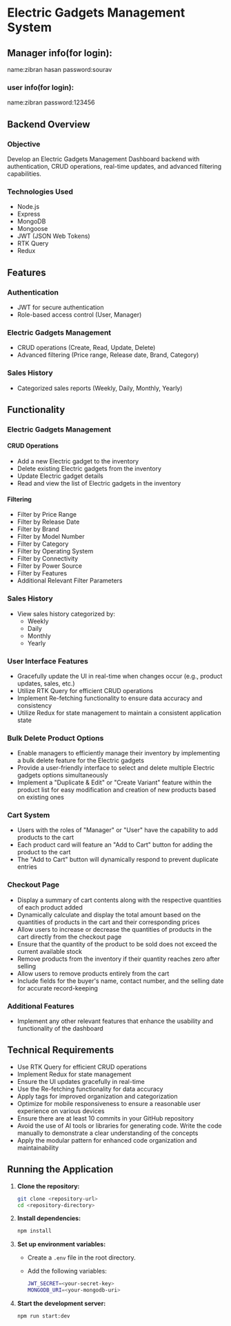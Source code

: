 # Electric Gadgets Management System
## Manager info(for login):
name:zibran hasan
password:sourav

### user info(for login):
name:zibran
password:123456


## Backend Overview

### Objective

Develop an Electric Gadgets Management Dashboard backend with authentication, CRUD operations, real-time updates, and advanced filtering capabilities.

### Technologies Used

- Node.js
- Express
- MongoDB
- Mongoose
- JWT (JSON Web Tokens)
- RTK Query
- Redux

## Features

### Authentication

- JWT for secure authentication
- Role-based access control (User, Manager)

### Electric Gadgets Management

- CRUD operations (Create, Read, Update, Delete)
- Advanced filtering (Price range, Release date, Brand, Category)

### Sales History

- Categorized sales reports (Weekly, Daily, Monthly, Yearly)

## Functionality

### Electric Gadgets Management

#### CRUD Operations

- Add a new Electric gadget to the inventory
- Delete existing Electric gadgets from the inventory
- Update Electric gadget details
- Read and view the list of Electric gadgets in the inventory

#### Filtering

- Filter by Price Range
- Filter by Release Date
- Filter by Brand
- Filter by Model Number
- Filter by Category
- Filter by Operating System
- Filter by Connectivity
- Filter by Power Source
- Filter by Features
- Additional Relevant Filter Parameters

### Sales History

- View sales history categorized by:
  - Weekly
  - Daily
  - Monthly
  - Yearly

### User Interface Features

- Gracefully update the UI in real-time when changes occur (e.g., product updates, sales, etc.)
- Utilize RTK Query for efficient CRUD operations
- Implement Re-fetching functionality to ensure data accuracy and consistency
- Utilize Redux for state management to maintain a consistent application state

### Bulk Delete Product Options

- Enable managers to efficiently manage their inventory by implementing a bulk delete feature for the Electric gadgets
- Provide a user-friendly interface to select and delete multiple Electric gadgets options simultaneously
- Implement a "Duplicate & Edit" or "Create Variant" feature within the product list for easy modification and creation of new products based on existing ones

### Cart System

- Users with the roles of "Manager" or "User" have the capability to add products to the cart
- Each product card will feature an "Add to Cart" button for adding the product to the cart
- The "Add to Cart" button will dynamically respond to prevent duplicate entries

### Checkout Page

- Display a summary of cart contents along with the respective quantities of each product added
- Dynamically calculate and display the total amount based on the quantities of products in the cart and their corresponding prices
- Allow users to increase or decrease the quantities of products in the cart directly from the checkout page
- Ensure that the quantity of the product to be sold does not exceed the current available stock
- Remove products from the inventory if their quantity reaches zero after selling
- Allow users to remove products entirely from the cart
- Include fields for the buyer's name, contact number, and the selling date for accurate record-keeping

### Additional Features

- Implement any other relevant features that enhance the usability and functionality of the dashboard

## Technical Requirements

- Use RTK Query for efficient CRUD operations
- Implement Redux for state management
- Ensure the UI updates gracefully in real-time
- Use the Re-fetching functionality for data accuracy
- Apply tags for improved organization and categorization
- Optimize for mobile responsiveness to ensure a reasonable user experience on various devices
- Ensure there are at least 10 commits in your GitHub repository
- Avoid the use of AI tools or libraries for generating code. Write the code manually to demonstrate a clear understanding of the concepts
- Apply the modular pattern for enhanced code organization and maintainability

## Running the Application

1. **Clone the repository:**

    ```bash
    git clone <repository-url>
    cd <repository-directory>
    ```

2. **Install dependencies:**

    ```bash
    npm install
    ```

3. **Set up environment variables:**

    - Create a `.env` file in the root directory.
    - Add the following variables:

      ```bash
      JWT_SECRET=<your-secret-key>
      MONGODB_URI=<your-mongodb-uri>
      ```

4. **Start the development server:**

    ```bash
    npm run start:dev
    ```






